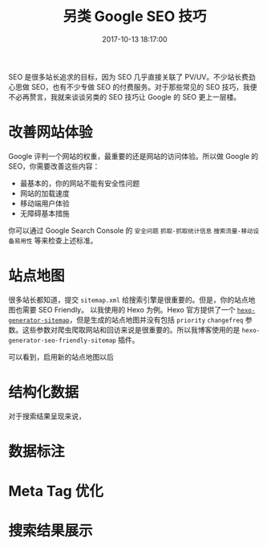 ﻿---
title: 另类 Google SEO 技巧
tags:
  - SEO
  - Google
categories:
  - 分享镜
date: 2017-10-13 18:17:00
updated: 2017-10-13 18:17:00
---

SEO 是很多站长追求的目标，因为 SEO 几乎直接关联了 PV/UV。不少站长费劲心思做 SEO，也有不少专做 SEO 的付费服务。对于那些常见的 SEO 技巧，我便不必再赘言，我就来谈谈另类的 SEO 技巧让 Google 的 SEO 更上一层楼。

<!-- more -->

# 改善网站体验

Google 评判一个网站的权重，最重要的还是网站的访问体验。所以做 Google 的 SEO，你需要改善这些内容：

- 最基本的，你的网站不能有安全性问题
- 网站的加载速度
- 移动端用户体验
- 无障碍基本措施

你可以通过 Google Search Console 的 `安全问题` `抓取-抓取统计信息` `搜索流量-移动设备易用性` 等来检查上述标准。

# 站点地图

很多站长都知道，提交 `sitemap.xml` 给搜索引擎是很重要的。但是，你的站点地图也需要 SEO Friendly。
以我使用的 Hexo 为例。Hexo 官方提供了一个 [`hexo-generator-sitemap`](https://github.com/hexojs/hexo-generator-sitemap)，但是生成的站点地图并没有包括 `priority` `changefreq` 参数。这些参数对爬虫爬取网站和回访来说是很重要的。所以我博客使用的是 `hexo-generator-seo-friendly-sitemap` 插件。

可以看到，启用新的站点地图以后

# 结构化数据

对于搜索结果呈现来说，

# 数据标注



# Meta Tag 优化

# 搜索结果展示
